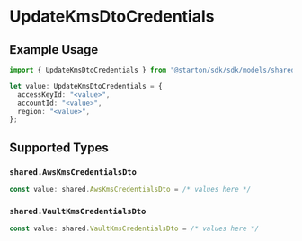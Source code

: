 # UpdateKmsDtoCredentials

## Example Usage

```typescript
import { UpdateKmsDtoCredentials } from "@starton/sdk/sdk/models/shared";

let value: UpdateKmsDtoCredentials = {
  accessKeyId: "<value>",
  accountId: "<value>",
  region: "<value>",
};
```

## Supported Types

### `shared.AwsKmsCredentialsDto`

```typescript
const value: shared.AwsKmsCredentialsDto = /* values here */
```

### `shared.VaultKmsCredentialsDto`

```typescript
const value: shared.VaultKmsCredentialsDto = /* values here */
```

